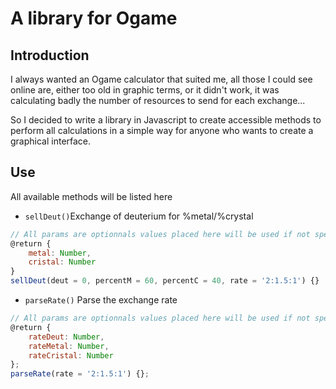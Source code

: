 # A library for Ogame

## Introduction

I always wanted an Ogame calculator that suited me, all those I could see online are, either too old in graphic terms, or it didn't work, it was calculating badly the number of resources to send for each exchange...

So I decided to write a library in Javascript to create accessible methods to perform all calculations in a simple way for anyone who wants to create a graphical interface.

## Use

All available methods will be listed here

- `sellDeut()`Exchange of deuterium for %metal/%crystal

```javascript
// All params are optionnals values placed here will be used if not specified
@return {
	metal: Number,
	cristal: Number
}
sellDeut(deut = 0, percentM = 60, percentC = 40, rate = '2:1.5:1') {}
```

- `parseRate()` Parse the exchange rate

```javascript
// All params are optionnals values placed here will be used if not specified
@return {
	rateDeut: Number,
	rateMetal: Number,
	rateCristal: Number
};
parseRate(rate = '2:1.5:1') {};
```
